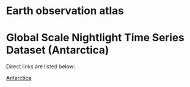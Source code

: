 # Earth observation atlas
 # Global Scale Nightlight Time Series Dataset (Antarctica)
Direct links are listed below:

<a href="https://eoatlas-nightlight.s3.amazonaws.com/eoatlas-monthly-nightlight-00005.csv">Antarctica</a>
<ul>
